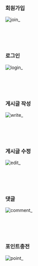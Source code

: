 
### 회원가입
![join_](https://user-images.githubusercontent.com/108122396/211092782-4028c18b-9ea2-4ed6-a0d6-ca6324723ef6.gif)
<br/>
<br/>
<br/>
<br/>
<br/>
### 로그인
![login_](https://user-images.githubusercontent.com/108122396/211092791-e3a0da06-c16f-4706-a480-56d046f4d264.gif)
<br/>
<br/>
<br/>
<br/>
<br/>
### 게시글 작성
![write_](https://user-images.githubusercontent.com/108122396/211094811-1d46a6fd-23a3-40fb-b7ab-9fc766252720.gif)
<br/>
<br/>
<br/>
<br/>
<br/>
### 게시글 수정
![edit_](https://user-images.githubusercontent.com/108122396/211092624-c964a51c-82ef-4b65-abc0-c1de8f40d0f4.gif)
<br/>
<br/>
<br/>
<br/>
<br/>
### 댓글
![comment_](https://user-images.githubusercontent.com/108122396/211092647-66bb5d76-73bf-4d14-b4b3-7e33bcdda6f8.gif)
<br/>
<br/>
<br/>
<br/>
<br/>
### 포인트충전
![point_](https://user-images.githubusercontent.com/108122396/211094640-6858a26d-4434-4254-891d-8e248efdb8b1.gif)

